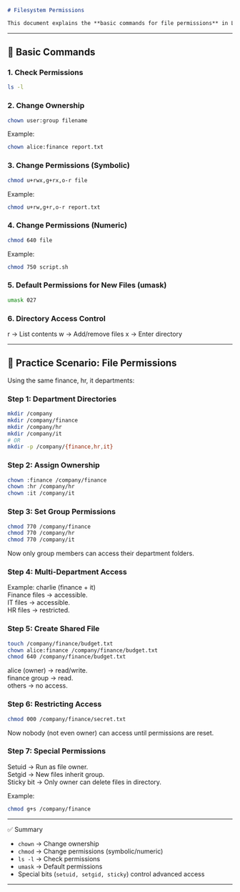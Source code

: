 ```markdown
# Filesystem Permissions

This document explains the **basic commands for file permissions** in Linux, with a practice scenario based on the company’s user/group setup.
```
---   

## 🔑 Basic Commands

### 1. Check Permissions
```bash
ls -l
```

### 2. Change Ownership
```bash
chown user:group filename
```

Example:
```bash
chown alice:finance report.txt
```

### 3. Change Permissions (Symbolic)
```bash
chmod u+rwx,g+rx,o-r file
```

Example:
```bash
chmod u+rw,g+r,o-r report.txt
```

### 4. Change Permissions (Numeric)
```bash
chmod 640 file
```
Example:

```bash
chmod 750 script.sh
```

### 5. Default Permissions for New Files (umask)
```bash
umask 027
```

### 6. Directory Access Control
r → List contents
w → Add/remove files
x → Enter directory

---

## 🏢 Practice Scenario: File Permissions
Using the same finance, hr, it departments:


### Step 1: Department Directories
```bash
mkdir /company
mkdir /company/finance
mkdir /company/hr
mkdir /company/it
# OR
mkdir -p /company/{finance,hr,it}
```


### Step 2: Assign Ownership
```bash
chown :finance /company/finance
chown :hr /company/hr
chown :it /company/it
```


### Step 3: Set Group Permissions
```bash
chmod 770 /company/finance
chmod 770 /company/hr
chmod 770 /company/it
```
Now only group members can access their department folders.


### Step 4: Multi-Department Access
Example: charlie (finance + it)  
Finance files → accessible.  
IT files → accessible.  
HR files → restricted.  


### Step 5: Create Shared File
```bash
touch /company/finance/budget.txt
chown alice:finance /company/finance/budget.txt
chmod 640 /company/finance/budget.txt
```
alice (owner) → read/write.  
finance group → read.  
others → no access.  


### Step 6: Restricting Access
```bash
chmod 000 /company/finance/secret.txt
```
Now nobody (not even owner) can access until permissions are reset.


### Step 7: Special Permissions
Setuid → Run as file owner.  
Setgid → New files inherit group.  
Sticky bit → Only owner can delete files in directory.  

Example:

```bash
chmod g+s /company/finance
```

---   


✅ Summary
* `chown` → Change ownership
* `chmod` → Change permissions (symbolic/numeric)
* `ls -l` → Check permissions
* `umask` → Default permissions
* Special bits (`setuid, setgid, sticky`) control advanced access
   
   
---